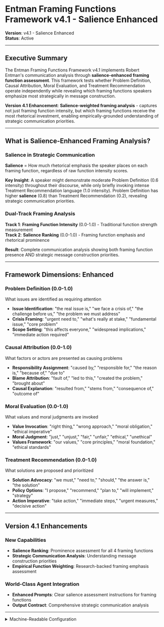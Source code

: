# Entman Framing Functions Framework v4.1 - Salience Enhanced
**Version**: v4.1 - Salience Enhanced  
**Status**: Active

---

## Executive Summary

The Entman Framing Functions Framework v4.1 implements Robert Entman's communication analysis through **salience-enhanced framing function assessment**. This framework tests whether Problem Definition, Causal Attribution, Moral Evaluation, and Treatment Recommendation operate independently while revealing which framing functions speakers emphasize most strategically in message construction.

**Version 4.1 Enhancement**: **Salience-weighted framing analysis** - captures not just framing function intensity, but which framing functions receive the most rhetorical investment, enabling empirically-grounded understanding of strategic communication priorities.

---

## What is Salience-Enhanced Framing Analysis?

### **Salience in Strategic Communication**

**Salience** = How much rhetorical emphasis the speaker places on each framing function, regardless of raw function intensity scores.

**Key Insight**: A speaker might demonstrate moderate Problem Definition (0.6 intensity) throughout their discourse, while only briefly invoking intense Treatment Recommendation language (1.0 intensity). Problem Definition has higher **salience** (0.8) than Treatment Recommendation (0.2), revealing strategic communication priorities.

### **Dual-Track Framing Analysis**

**Track 1**: **Framing Function Intensity** (0.0-1.0) - Traditional function strength measurement  
**Track 2**: **Salience Ranking** (0.0-1.0) - Framing function emphasis and rhetorical prominence

**Result**: Complete communication analysis showing both framing function presence AND strategic message construction priorities.

---

## Framework Dimensions: Enhanced

### **Problem Definition (0.0-1.0)**
What issues are identified as requiring attention
- **Issue Identification**: "the real issue is," "we face a crisis of," "the challenge before us," "the problem we must address"
- **Crisis Framing**: "urgent need to," "what's really at stake," "fundamental issue," "core problem"
- **Scope Setting**: "this affects everyone," "widespread implications," "immediate action required"

### **Causal Attribution (0.0-1.0)**  
What factors or actors are presented as causing problems
- **Responsibility Assignment**: "caused by," "responsible for," "the reason is," "because of," "due to"
- **Blame Attribution**: "fault of," "led to this," "created the problem," "brought about"
- **Causal Explanation**: "resulted from," "stems from," "consequence of," "outcome of"

### **Moral Evaluation (0.0-1.0)**
What values and moral judgments are invoked
- **Value Invocation**: "right thing," "wrong approach," "moral obligation," "ethical imperative"  
- **Moral Judgment**: "just," "unjust," "fair," "unfair," "ethical," "unethical"
- **Values Framework**: "our values," "core principles," "moral foundation," "ethical standards"

### **Treatment Recommendation (0.0-1.0)**
What solutions are proposed and prioritized
- **Solution Advocacy**: "we must," "need to," "should," "the answer is," "the solution"
- **Policy Options**: "I propose," "recommend," "plan to," "will implement," "strategy"
- **Action Imperative**: "take action," "immediate steps," "urgent measures," "decisive action"

---

## Version 4.1 Enhancements

### **New Capabilities**
- **Salience Ranking**: Prominence assessment for all 4 framing functions
- **Strategic Communication Analysis**: Understanding message construction priorities  
- **Empirical Function Weighting**: Research-backed framing emphasis assessment

### **World-Class Agent Integration**
- **Enhanced Prompts**: Clear salience assessment instructions for framing functions
- **Output Contract**: Comprehensive strategic communication analysis

---

<details><summary>Machine-Readable Configuration</summary>

```json
{
  "name": "entman_v4_1_salience_enhanced",
  "version": "v4.0",
  "display_name": "Entman Framing Functions v4.1 - Salience Enhanced",
  "analysis_variants": {
    "default": {
      "description": "Salience-enhanced framing functions analysis across four independent dimensions",
      "analysis_prompt": "You are an expert in strategic communication and framing theory. Analyze using Entman Framing Functions v4.1 with SALIENCE-ENHANCED analysis. Assess both INTENSITY and SALIENCE for framing functions. PROBLEM DEFINITION: Issue identification - look for 'real issue is', 'face a crisis', 'challenge before us', 'urgent need', 'affects everyone'. CAUSAL ATTRIBUTION: Responsibility assignment - look for 'caused by', 'responsible for', 'fault of', 'resulted from', 'consequence of'. MORAL EVALUATION: Value judgments - look for 'right thing', 'moral obligation', 'just', 'ethical', 'our values', 'core principles'. TREATMENT RECOMMENDATION: Solutions proposed - look for 'we must', 'need to', 'propose', 'recommend', 'take action', 'solution'. CRITICAL: After intensity scoring, rank by SALIENCE - rhetorical prominence in message construction. For each: 1. Score intensity 0.0-1.0, 2. Assess salience 0.0-1.0, 3. Provide quotations and confidence."
    }
  },
  "calculation_spec": {
    "methodology_note": "Independent framing functions enhanced with salience weighting for strategic communication analysis",
    "framing_completeness": "Sum of all framing function scores - measures comprehensive message construction",
    "salience_weighted_assessment": "Function salience enables empirical strategic communication priority analysis"
  },
  "output_contract": {
    "schema": {
      "framing_analysis": "string",
      "function_scores": "object",
      "salience_ranking": "array",
      "strategic_communication_analysis": "string"
    },
    "instructions": "JSON object only. Include salience_ranking for all 4 functions with 'function', 'salience_score', 'rank'. Include strategic_communication_analysis explaining framing function priorities."
  }
}
```

</details> 
